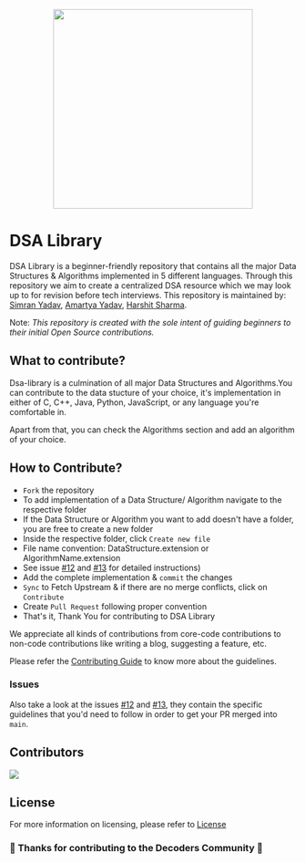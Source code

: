 <p align="center"><img src="https://w10.naukri.com/mailers/2022/naukri-learning/what-is/What-is-Data-Structures-and-Algorithms.jpg" height="350" /></p>

# DSA Library

DSA Library is a beginner-friendly repository that contains all the major Data Structures & Algorithms implemented in 5 different languages. Through this repository we aim to create a centralized DSA resource which we may look up to for revision before tech interviews.
This repository is maintained by: [Simran Yadav](https://github.com/ishiprayadav), [Amartya Yadav](https://github.com/iamartyaa), [Harshit Sharma](https://github.com/harshit-sharma-gits/).

Note: <i>This repository is created with the sole intent of guiding beginners to their initial Open Source contributions.</i>

## What to contribute?

Dsa-library is a culmination of all major Data Structures and Algorithms.You can contribute to the data stucture of your choice, it's implementation in either of C, C++, Java, Python, JavaScript, or any language you're comfortable in.

Apart from that, you can check the Algorithms section and add an algorithm of your choice. 


## How to Contribute?
- `Fork` the repository
- To add implementation of a Data Structure/ Algorithm navigate to the respective folder
- If the Data Structure or Algorithm you want to add doesn't have a folder, you are free to create a new folder
- Inside the respective folder, click `Create new file`
- File name convention: DataStructure.extension or AlgorithmName.extension
- See issue [#12](https://github.com/DecodersCommunity/dsa-library/issues/12) and [#13](https://github.com/DecodersCommunity/dsa-library/issues/12) for detailed instructions)
- Add the complete implementation & `commit` the changes
- `Sync` to Fetch Upstream & if there are no merge conflicts, click on `Contribute`
- Create `Pull Request` following proper convention
- That's it, Thank You for contributing to DSA Library


We appreciate all kinds of contributions from core-code contributions to non-code contributions like writing a blog, suggesting a feature, etc.

Please refer the [Contributing Guide](CONTRIBUTING.md) to know more about the guidelines.

### Issues

Also take a look at the issues [#12](https://github.com/DecodersCommunity/dsa-library/issues/12) and [#13](https://github.com/DecodersCommunity/dsa-library/issues/13), they contain the specific guidelines that you'd need to follow in order to get your PR merged into `main`.

## Contributors

<a href="https://github.com/DecodersCommunity/dsa-library/graphs/contributors">
  <img src="https://contrib.rocks/image?repo=DecodersCommunity/dsa-library" />
</a>

## License

For more information on licensing, please refer to [License](LICENSE)

### 🎉 Thanks for contributing to the Decoders Community 🎉
